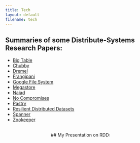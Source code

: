 ```yaml
---
title: Tech 
layout: default
filename: tech 
--- 
```

## Summaries of some Distribute-Systems Research Papers:
* [Big Table](/dsvinod90/research_papers/big_table)
* [Chubby](/dsvinod90/research_papers/chubby)
* [Dremel](/dsvinod90/research_papers/dremel)
* [Frangipani](/dsvinod90/research_papers/frangipani)
* [Google File System](/dsvinod90/research_papers/gfs)
* [Megastore](/dsvinod90/research_papers/megastore)
* [Naiad](/dsvinod90/research_papers/naiad)
* [No Compromises](/dsvinod90/research_papers/no_compromises)
* [Pastry](/dsvinod90/research_papers/pastry)
* [Resilient Distributed Datasets](/dsvinod90/research_papers/rdd)
* [Spanner](/dsvinod90/research_papers/spanner)
* [Zookeeper](/dsvinod90/research_papers/zookeeper)
<br /> <br />
<div align="center">
## My Presentation on RDD:
<a href="/dsvinod90/research_papers/rdd_presentation_pdf.pdf"><object style="margin-right: 30px;" data="/dsvinod90/research_papers/rdd_presentation_pdf.pdf" type="application/pdf" width="330" height="300"></object></a>
</div>